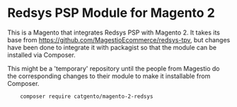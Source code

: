 # Redsys PSP Module for Magento 2

This is a Magento that integrates Redsys PSP with Magento 2. It takes its base from https://github.com/MagestioEcommerce/redsys-tpv, but changes have been done to integrate it with packagist so that the module can be installed via Composer.

This might be a 'temporary' repository until the people from Magestio do the corresponding changes to their module to make it installable from Composer.

```
    composer require catgento/magento-2-redsys
```